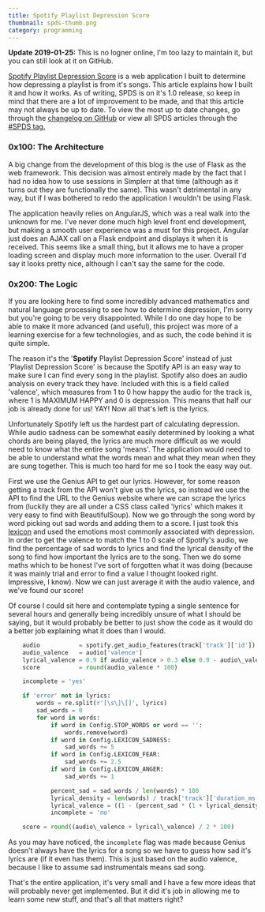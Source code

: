 ```yaml
---
title: Spotify Playlist Depression Score
thumbnail: spds-thumb.png
category: programming
---
```


**Update 2019-01-25:** This is no logner online, I'm too lazy to maintain it, but you can still look at it on GitHub.

[Spotify Playlist Depression Score](https://playlistdepressionscore.com) is a web application I built to determine how depressing a playlist is from it's songs. This article explains how I built it and how it works. As of writing, SPDS is on it's 1.0 release, so keep in mind that there are a lot of improvement to be made, and that this article may not always be up to date. To view the most up to date changes, go through the [changelog on GitHub](https://github.com/beanpuppy/spds/releases) or view all SPDS articles through the [#SPDS tag.](/tag/spds)

### 0x100: The Architecture

A big change from the development of this blog is the use of Flask as the web framework. This decision was almost entirely made by the fact that I had no idea how to use sessions in Simplerr at that time (although as it turns out they are functionally the same). This wasn't detrimental in any way, but if I was bothered to redo the application I wouldn't be using Flask.

The application heavily relies on AngularJS, which was a real walk into the unknown for me. I've never done much high level front end development, but making a smooth user experience was a must for this project. Angular just does an AJAX call on a Flask endpoint and displays it when it is received. This seems like a small thing, but it allows me to have a proper loading screen and display much more information to the user. Overall I'd say it looks pretty nice, although I can't say the same for the code.

### 0x200: The Logic

If you are looking here to find some incredibly advanced mathematics and natural language processing to see how to determine depression, I'm sorry but you're going to be very disappointed. While I do one day hope to be able to make it more advanced (and useful), this project was more of a learning exercise for a few technologies, and as such, the code behind it is quite simple.

The reason it's the '**Spotify** Playlist Depression Score' instead of just 'Playlist Depression Score' is because the Spotify API is an easy way to make sure I can find every song in the playlist. Spotify also does an audio analysis on every track they have. Included with this is a field called 'valence', which measures from 1 to 0 how happy the audio for the track is, where 1 is MAXIMUM HAPPY and 0 is depression. This means that half our job is already done for us! YAY! Now all that's left is the lyrics.

Unfortunately Spotify left us the hardest part of calculating depression. While audio sadness can be somewhat easily determined by looking a what chords are being played, the lyrics are much more difficult as we would need to know what the entire song 'means'. The application would need to be able to understand what the words mean and what they mean when they are sung together. This is much too hard for me so I took the easy way out.

First we use the Genius API to get our lyrics. However, for some reason getting a track from the API won't give us the lyrics, so instead we use the API to find the URL to the Genius website where we can scrape the lyrics from (luckily they are all under a CSS class called 'lyrics' which makes it very easy to find with BeautifulSoup). Now we go through the song word by word picking out sad words and adding them to a score. I just took this [lexicon](https://github.com/motazsaad/emotion-lexicon) and used the emotions most commonly associated with depression. In order to get the valence to match the 1 to 0 scale of Spotify's audio, we find the percentage of sad words to lyrics and find the lyrical density of the song to find how important the lyrics are to the song. Then we do some maths which to be honest I've sort of forgotten what it was doing (because it was mainly trial and error to find a value I thought looked right. Impressive, I know). Now we can just average it with the audio valence, and we've found our score!

Of course I could sit here and contemplate typing a single sentence for several hours and generally being incredibly unsure of what I should be saying, but it would probably be better to just show the code as it would do a better job explaining what it does than I would.

```python
    audio           = spotify.get_audio_features(track['track']['id'])
    audio_valence   = audio['valence']
    lyrical_valence = 0.9 if audio_valence > 0.3 else 0.9 - audio\_valence
    score           = round(audio_valence * 100)

    incomplete = 'yes'

    if 'error' not in lyrics:
        words = re.split(r'[\s\]\[]', lyrics)
        sad_words = 0
        for word in words:
            if word in Config.STOP_WORDS or word == '':
                words.remove(word)
            if word in Config.LEXICON_SADNESS:
                sad_words += 5
            if word in Config.LEXICON_FEAR:
                sad_words += 2.5
            if word in Config.LEXICON_ANGER:
                sad_words += 1

            percent_sad = sad_words / len(words) * 100
            lyrical_density = len(words) / track['track']['duration_ms'] * 1000
            lyrical_valence = ((1 - (percent_sad * (1 + lyrical_density)) + 100) / 100)
            incomplete = 'no'

    score = round((audio\_valence + lyrical\_valence) / 2 * 100)
```

As you may have noticed, the `incomplete` flag was made because Genius doesn't always have the lyrics for a song so we have to guess how sad it's lyrics are (if it even has them). This is just based on the audio valence, because I like to assume sad instrumentals means sad song.

That's the entire application, it's very small and I have a few more ideas that will probably never get implemented. But it did it's job in allowing me to learn some new stuff, and that's all that matters right?
